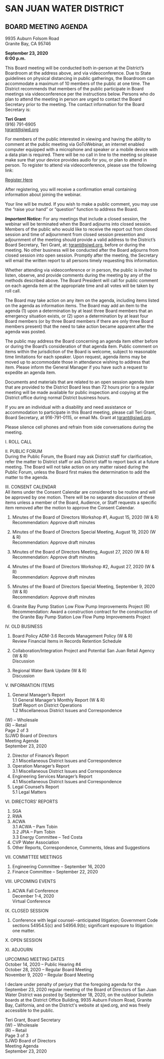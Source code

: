 <!-- Page 1 -->
# SAN JUAN WATER DISTRICT  
## BOARD MEETING AGENDA  
9935 Auburn Folsom Road  
Granite Bay, CA 95746  

**September 23, 2020**  
**6:00 p.m.**  

This Board meeting will be conducted both in-person at the District’s Boardroom at the address above, and via videoconference. Due to State guidelines on physical distancing in public gatherings, the Boardroom can accommodate a maximum of 10 members of the public at one time. The District recommends that members of the public participate in Board meetings via videoconference per the instructions below. Persons who do plan to attend the meeting in person are urged to contact the Board Secretary prior to the meeting. The contact information for the Board Secretary is:  

**Teri Grant**  
(916) 791-6905  
tgrant@sjwd.org  

For members of the public interested in viewing and having the ability to comment at the public meeting via GoToWebinar, an internet enabled computer equipped with a microphone and speaker or a mobile device with a data plan is required. There will be no call in line to the meeting so please make sure that your device provides audio for you, or plan to attend in person. To register to attend via videoconference, please use the following link:  

[Register Here](https://attendee.gotowebinar/register/1681956332004935440)  

After registering, you will receive a confirmation email containing information about joining the webinar.  

Your line will be muted. If you wish to make a public comment, you may use the “raise your hand” or “question” function to address the Board.  

***Important Notice:*** For any meetings that include a closed session, the webinar will be terminated when the Board adjourns into closed session. Members of the public who would like to receive the report out from closed session and time of adjournment from closed session presention and adjournment of the meeting should provide a valid address to the District’s Board Secretary, Teri Grant, at: tgrant@sjwd.org, before or during the meeting. No other business will be conducted after the Board adjourns from closed session into open session. Promptly after the meeting, the Secretary will email the written report to all persons timely requesting this information.  

Whether attending via videoconference or in person, the public is invited to listen, observe, and provide comments during the meeting by any of the methods described above. The Board President will call for public comment on each agenda item at the appropriate time and all votes will be taken by roll call.  

The Board may take action on any item on the agenda, including items listed on the agenda as information items. The Board may add an item to the agenda (1) upon a determination by at least three Board members that an emergency situation exists, or (2) upon a determination by at least four Board members (or by three Board members if there are only three Board members present) that the need to take action became apparent after the agenda was posted.  

The public may address the Board concerning an agenda item either before or during the Board’s consideration of that agenda item. Public comment on items within the jurisdiction of the Board is welcome, subject to reasonable time limitations for each speaker. Upon request, agenda items may be moved up to accommodate those in attendance wishing to address that item. Please inform the General Manager if you have such a request to expedite an agenda item.
<!-- Page 2 -->
Documents and materials that are related to an open session agenda item that are provided to the District Board less than 72 hours prior to a regular meeting will be made available for public inspection and copying at the District office during normal District business hours.

If you are an individual with a disability and need assistance or accommodation to participate in this Board meeting, please call Teri Grant, Board Secretary, at 916-791-0115, or email Ms. Grant at tgrant@sjwd.org.

Please silence cell phones and refrain from side conversations during the meeting.

I. ROLL CALL

II. PUBLIC FORUM  
During the Public Forum, the Board may ask District staff for clarification, refer the matter to District staff or ask District staff to report back at a future meeting. The Board will not take action on any matter raised during the Public Forum, unless the Board first makes the determination to add the matter to the agenda.

III. CONSENT CALENDAR  
All items under the Consent Calendar are considered to be routine and will be approved by one motion. There will be no separate discussion of these items unless a member of the Board, Audience, or Staff requests a specific item removed after the motion to approve the Consent Calendar.

1. Minutes of the Board of Directors Workshop #1, August 15, 2020 (W & R)  
   Recommendation: Approve draft minutes

2. Minutes of the Board of Directors Special Meeting, August 19, 2020 (W & R)  
   Recommendation: Approve draft minutes

3. Minutes of the Board of Directors Meeting, August 27, 2020 (W & R)  
   Recommendation: Approve draft minutes

4. Minutes of the Board of Directors Workshop #2, August 27, 2020 (W & R)  
   Recommendation: Approve draft minutes

5. Minutes of the Board of Directors Special Meeting, September 9, 2020 (W & R)  
   Recommendation: Approve draft minutes

6. Granite Bay Pump Station Low Flow Pump Improvements Project (R)  
   Recommendation: Award a construction contract for the construction of the Granite Bay Pump Station Low Flow Pump Improvements Project

IV. OLD BUSINESS  
1. Board Policy ADM-3.6 Records Management Policy (W & R)  
   Review Financial Items in Records Retention Schedule

2. Collaboration/Integration Project and Potential San Juan Retail Agency (W & R)  
   Discussion

3. Regional Water Bank Update (W & R)  
   Discussion

V. INFORMATION ITEMS  
1. General Manager’s Report  
   1.1 General Manager’s Monthly Report (W & R)  
       Staff Report on District Operations  
   1.2 Miscellaneous District Issues and Correspondence  

(W) – Wholesale  
(R) – Retail  
Page 2 of 3  
S/JWD Board of Directors  
Meeting Agenda  
September 23, 2020  
<!-- Page 3 -->
2. Director of Finance’s Report  
   2.1 Miscellaneous District Issues and Correspondence  
3. Operation Manager’s Report  
   3.1 Miscellaneous District Issues and Correspondence  
4. Engineering Services Manager’s Report  
   4.1 Miscellaneous District Issues and Correspondence  
5. Legal Counsel’s Report  
   5.1 Legal Matters  

VI. DIRECTORS’ REPORTS  
1. SGA  
2. RWA  
3. ACWA  
   3.1 ACWA – Pam Tobin  
   3.2 JPIA – Pam Tobin  
   3.3 Energy Committee – Ted Costa  
4. CVP Water Association  
5. Other Reports, Correspondence, Comments, Ideas and Suggestions  

VII. COMMITTEE MEETINGS  
1. Engineering Committee – September 16, 2020  
2. Finance Committee – September 22, 2020  

VIII. UPCOMING EVENTS  
1. ACWA Fall Conference  
   December 1-4, 2020  
   Virtual Conference  

IX. CLOSED SESSION  
1. Conference with legal counsel--anticipated litigation; Government Code sections 54954.5(c) and 54956.9(b); significant exposure to litigation: one matter.  

X. OPEN SESSION  

XI. ADJOURN  

UPCOMING MEETING DATES  
October 14, 2020 – Public Hearing #4  
October 28, 2020 – Regular Board Meeting  
November 9, 2020 – Regular Board Meeting  

I declare under penalty of perjury that the foregoing agenda for the September 23, 2020 regular meeting of the Board of Directors of San Juan Water District was posted by September 18, 2020, on the outdoor bulletin boards at the District Office Building, 9935 Auburn Folsom Road, Granite Bay, California, and on the District's website at sjwd.org, and was freely accessible to the public.  

Teri Grant, Board Secretary  
(W) – Wholesale  
(R) – Retail  
Page 3 of 3  
SJWD Board of Directors  
Meeting Agenda  
September 23, 2020  
